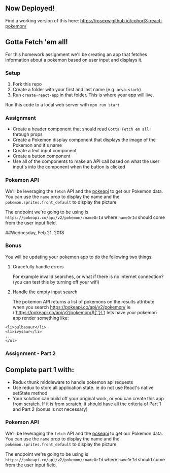 ## Now Deployed!
Find a working version of this here: https://rosexw.github.io/cohort3-react-pokemon/

## Gotta Fetch 'em all!

For this homework assignment we'll be creating an app that fetches information about
a pokemon based on user input and displays it.

### Setup

1. Fork this repo
2. Create a folder with your first and last name (e.g. `arya-stark`)
3. Run `create-react-app` in that folder. This is where your app will live.

Run this code to a local web server with `npm run start`

### Assignment

* Create a header component that should read `Gotta Fetch em all!` through props
* Create a Pokemon display component that displays the image of the Pokemon and it's name
* Create a text input component
* Create a button component
* Use all of the components to make an API call based on what the user input's into the component when the button is clicked

### Pokemon API

We'll be leveraging the `fetch` API and the [pokeapi](https://pokeapi.co/docsv2/#pokemon-section) to get our Pokemon data. You can use the `name` prop to display the name and the `pokemon.sprites.front_default` to display the picture.

The endpoint we're going to be using is `https://pokeapi.co/api/v2/pokemon/:nameOrId` where `nameOrId` should come from the user input field.

##Wednesday, Feb 21, 2018
### Bonus

You will be updating your pokemon app to do the following two things:

1.  Gracefully handle errors

    For example invalid searches, or what if there is no internet connection? (you can test this by turning off your wifi)

2.  Handle the empty input search

    The pokemon API returns a list of pokemons on the results attribute when you search https://pokeapi.co/api/v2/pokemon/ ie (\`https://pokeapi.co/api/v2/pokemon/${''}\`)
    lets have your pokemon app render something like:

```<ul>
<li>bulbasaur</li>
<li>ivysaur</li>
...
</ul>
```

### Assignment - Part 2

## Complete part 1 with:

* Redux thunk middleware to handle pokemon api requests
* Use redux to store all application state. ie do not use React's native setState method
* Your solution can build off your original work, or you can create this app from scratch. If it is from scratch, it should have all the criteria of Part 1 and Part 2 (bonus is not necessary)

### Pokemon API

We'll be leveraging the `fetch` API and the [pokeapi](https://pokeapi.co/docsv2/#pokemon-section) to get our Pokemon data. You can use the `name` prop to display the name and the `pokemon.sprites.front_default` to display the picture.

The endpoint we're going to be using is `https://pokeapi.co/api/v2/pokemon/:nameOrId` where `nameOrId` should come from the user input field.
